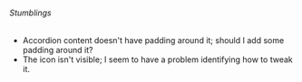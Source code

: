###### Stumblings
- Accordion content doesn't have padding around it; should I add some padding around it?
- The icon isn't visible; I seem to have a problem identifying how to tweak it.
